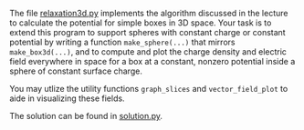 The file [relaxation3d.py](relaxation3d.py) implements the algorithm discussed in the lecture to calculate the potential for simple boxes in 3D space. Your task is to extend this program to support spheres with constant charge or constant potential by writing a function `make_sphere(...)` that mirrors `make_box3d(...)`, and to compute and plot the charge density and electric field everywhere in space for a box at a constant, nonzero potential inside a sphere of constant surface charge.

You may utlize the utility functions `graph_slices` and `vector_field_plot` to aide in visualizing these fields.

The solution can be found in [solution.py](solution.py).